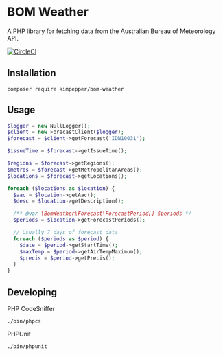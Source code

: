 # BOM Weather

A PHP library for fetching data from the Australian Bureau of Meteorology API.

[![CircleCI](https://circleci.com/gh/kimpepper/bom-weather.svg?style=svg)](https://circleci.com/gh/kimpepper/bom-weather)


## Installation

```
composer require kimpepper/bom-weather
```

## Usage

```php
$logger = new NullLogger();
$client = new ForecastClient($logger);
$forecast = $client->getForecast('IDN10031');

$issueTime = $forecast->getIssueTime();

$regions = $forecast->getRegions();
$metros = $forecast->getMetropolitanAreas();
$locations = $forecast->getLocations();

foreach ($locations as $location) {
  $aac = $location->getAac();
  $desc = $location->getDescription();

  /** @var \BomWeather\Forecast\ForecastPeriod[] $periods */
  $periods = $location->getForecastPeriods();

  // Usually 7 days of forecast data.
  foreach ($periods as $period) {
    $date = $period->getStartTime();
    $maxTemp = $period->getAirTempMaximum();
    $precis = $period->getPrecis();
  }
}

```

## Developing

PHP CodeSniffer
```
./bin/phpcs
```

PHPUnit

```
./bin/phpunit
```
